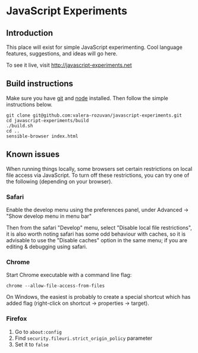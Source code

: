 # JavaScript Experiments

## Introduction

This place will exist for simple JavaScript experimenting. Cool language features, suggestions, and ideas will go here.

To see it live, visit http://javascript-experiments.net

## Build instructions

Make sure you have [git](https://github.com/git/git) and
[node](https://github.com/joyent/node) installed. Then follow the simple
instructions below.

    git clone git@github.com:valera-rozuvan/javascript-experiments.git
    cd javascript-experiments/build
    ./build.sh
    cd ..
    sensible-browser index.html

## Known issues

When running things locally, some browsers set certain restrictions on local
file access via JavaScript. To turn off these restrictions, you can try one
of the following (depending on your browser).

### Safari

Enable the develop menu using the preferences panel, under Advanced -> "Show develop menu in menu bar"

Then from the safari "Develop" menu, select "Disable local file restrictions", it is also worth noting safari has some odd behaviour with caches, so it is advisable to use the "Disable caches" option in the same menu; if you are editing & debugging using safari.

### Chrome

Start Chrome executable with a command line flag:

```
chrome --allow-file-access-from-files
```

On Windows, the easiest is probably to create a special shortcut which has added flag (right-click on shortcut -> properties -> target).

### Firefox

1. Go to `about:config`
2. Find `security.fileuri.strict_origin_policy` parameter
3. Set it to `false`
